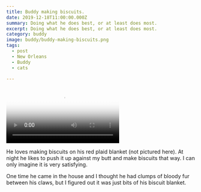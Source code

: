 ```yaml
---
title: Buddy making biscuits.
date: 2019-12-18T11:00:00.000Z
summary: Doing what he does best, or at least does most.
excerpt: Doing what he does best, or at least does most.
category: buddy
image: buddy/buddy-making-biscuits.png
tags:
  - post 
  - New Orleans
  - Buddy
  - cats

---
```


<video src="/static/img/buddy/buddy-biscuits-0191218.3gp" autobuffer autoloop loop controls poster="/static/img/buddy/buddy-making-biscuits.png"></video>

He loves making biscuits on his red plaid blanket (not pictured here). At night he likes to push it up against my butt and make biscuits that way. I can only imagine it is very satisfying.

One time he came in the house and I thought he had clumps of bloody fur between his claws, but I figured out it was just bits of his biscuit blanket.